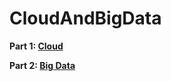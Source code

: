 # CloudAndBigData

**Part 1: [Cloud](https://github.com/teabetab/CoursCloudN7)**

**Part 2: [Big Data](https://sd-160040.dedibox.fr/hagimont)**
